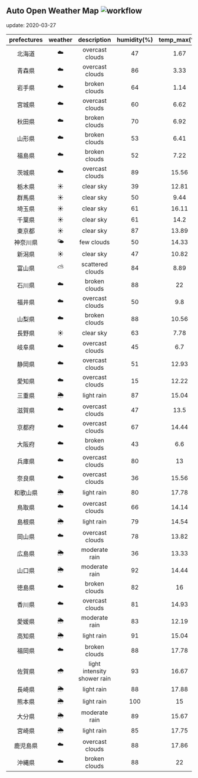 ## Auto Open Weather Map  ![workflow](https://github.com/0x0u/auto_open_weather_map/workflows/workflow/badge.svg?branch=master)
update: 2020-03-27

|prefectures|weather|description|humidity(%)|temp_max(℃)|temp_min(℃)|
|:-----------:|:------------:|:------------:|:-----------:|:------------:|:-----------:|
|北海道|☁️|overcast clouds|47|1.67|1.11|
|青森県|☁️|overcast clouds|86|3.33|3.33|
|岩手県|☁️|broken clouds|64|1.14|1.14|
|宮城県|☁️|overcast clouds|60|6.62|6.62|
|秋田県|☁️|broken clouds|70|6.92|6.92|
|山形県|☁️|broken clouds|53|6.41|6.41|
|福島県|☁️|broken clouds|52|7.22|3.89|
|茨城県|☁️|overcast clouds|89|15.56|12.22|
|栃木県|☀️|clear sky|39|12.81|12.81|
|群馬県|☀️|clear sky|50|9.44|9.44|
|埼玉県|☀️|clear sky|61|16.11|16.11|
|千葉県|☀️|clear sky|61|14.2|14.2|
|東京都|☀️|clear sky|87|13.89|11.67|
|神奈川県|🌤|few clouds|50|14.33|14.33|
|新潟県|☀️|clear sky|47|10.82|10.82|
|富山県|⛅️|scattered clouds|84|8.89|7.22|
|石川県|☁️|broken clouds|88|22|21.67|
|福井県|☁️|overcast clouds|50|9.8|9.8|
|山梨県|☁️|broken clouds|88|10.56|8.33|
|長野県|☀️|clear sky|63|7.78|5.56|
|岐阜県|☁️|overcast clouds|45|6.7|6.7|
|静岡県|☁️|overcast clouds|51|12.93|12.93|
|愛知県|☁️|overcast clouds|15|12.22|11.67|
|三重県|🌦|light rain|87|15.04|15.04|
|滋賀県|☁️|overcast clouds|47|13.5|13.5|
|京都府|☁️|overcast clouds|67|14.44|14.44|
|大阪府|☁️|broken clouds|43|6.6|6.6|
|兵庫県|☁️|overcast clouds|80|13|13|
|奈良県|☁️|overcast clouds|36|15.56|15.56|
|和歌山県|🌦|light rain|80|17.78|17.78|
|鳥取県|☁️|overcast clouds|66|14.14|14.14|
|島根県|🌦|light rain|79|14.54|14.54|
|岡山県|☁️|overcast clouds|78|13.82|13.82|
|広島県|🌦|moderate rain|36|13.33|13.33|
|山口県|🌦|moderate rain|92|14.44|14.44|
|徳島県|☁️|broken clouds|82|16|16|
|香川県|☁️|overcast clouds|81|14.93|14.93|
|愛媛県|🌦|moderate rain|83|12.19|12.19|
|高知県|🌦|light rain|91|15.04|15.04|
|福岡県|☁️|broken clouds|88|17.78|16.11|
|佐賀県|🌧|light intensity shower rain|93|16.67|16|
|長崎県|🌦|light rain|88|17.88|17.88|
|熊本県|🌦|light rain|100|15|15|
|大分県|🌦|moderate rain|89|15.67|15.67|
|宮崎県|🌦|light rain|85|17.75|17.75|
|鹿児島県|☁️|overcast clouds|88|17.86|17.86|
|沖縄県|☁️|broken clouds|88|22|21.67|
